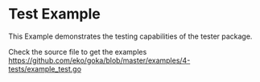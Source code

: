 # Test Example

This Example demonstrates the testing capabilities of the tester package.

Check the source file to get the examples
https://github.com/eko/goka/blob/master/examples/4-tests/example_test.go
